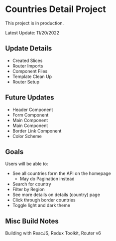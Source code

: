 # Countries Detail Project

This project is in production.

Latest Update: 11/20/2022

## Update Details

- Created Slices
- Router Imports
- Component Files
- Template Clean Up
- Router Setup

## Future Updates

- Header Component
- Form Component
- Main Component <Home />
- Main Component <Country />
- Border Link Component
- Color Scheme

## Goals

Users will be able to:

- See all countries form the API on the homepage
  - May do Pagination instead
- Search for country
- Filter by Region
- See more details on details (country) page
- Click through border countries
- Toggle light and dark theme

## Misc Build Notes

Building with ReacJS,
Redux Toolkit,
Router v6
